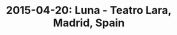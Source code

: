 ---
layout: show
title: '2015-04-20: Luna - Teatro Lara, Madrid, Spain'
name: 2015-04-20-luna-teatro-lara-madrid-spain
artist-name: 'Luna'
show-venue: 'Teatro Lara, Madrid, Spain'
show-setlist: [
  "Chinatown",
  "Sideshow by the Seashore",
  "Malibu Love Nest",
  "California (All the Way)",
  "Cindy Tastes of Barbecue",
  "Tracy I Love You",
  "Pup Tent",
  "Bobby Peru",
  "Tiger Lily",
  "Lost in Space",
  "Bewitched",
  "Moon Palace",
  "Friendly Advice",
  "[encore]",
  "Ride Into the Sun",
  "23 Minutes in Brussels",
  "Outdoor Miner",
  "Time to Quit"
  ]
setlist-source: 'https://www.flickr.com/photos/city_kitty/17219914052/'
show-date: 2015-04-20
show-radio: 
show-lastfm: 
show-cancelled: 
performers: [
  "Dean Wareham - guitar/vocals",
  "Sean Eden - guitar/vocals",
  "Lee Wall - drums",
  "Britta Phillips - bass/vocals"
  ]
facebook-event-url: 
show-poster-url: 'http://media.fullofwishes.co.uk/02-luna/pictures/luna-tour-spain-2015.jpg'
show-ticket-url: 
show-venue-website: 
show-additional: 
---